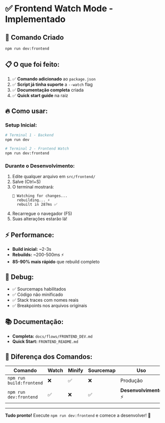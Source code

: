 # ✅ Frontend Watch Mode - Implementado

## 🚀 Comando Criado

```bash
npm run dev:frontend
```

## 📋 O que foi feito:

1. ✅ **Comando adicionado** ao `package.json`
2. ✅ **Script já tinha suporte** a `--watch` flag
3. ✅ **Documentação completa** criada
4. ✅ **Quick start guide** na raiz

## 🔥 Como usar:

### Setup Inicial:

```bash
# Terminal 1 - Backend
npm run dev

# Terminal 2 - Frontend Watch  
npm run dev:frontend
```

### Durante o Desenvolvimento:

1. Edite qualquer arquivo em `src/frontend/`
2. Salve (Ctrl+S)
3. O terminal mostrará:
   ```
   👀 Watching for changes...
     rebuilding... ⚡
     rebuilt in 287ms ✅
   ```
4. Recarregue o navegador (F5)
5. Suas alterações estarão lá!

## ⚡ Performance:

- **Build inicial:** ~2-3s
- **Rebuilds:** ~200-500ms ⚡
- **85-90% mais rápido** que rebuild completo

## 🐛 Debug:

- ✅ Sourcemaps habilitados
- ✅ Código não minificado
- ✅ Stack traces com nomes reais
- ✅ Breakpoints nos arquivos originais

## 📚 Documentação:

- **Completa:** `docs/flows/FRONTEND_DEV.md`
- **Quick Start:** `FRONTEND_README.md`

## 🎯 Diferença dos Comandos:

| Comando | Watch | Minify | Sourcemap | Uso |
|---------|-------|--------|-----------|-----|
| `npm run build:frontend` | ❌ | ✅ | ❌ | Produção |
| `npm run dev:frontend` | ✅ | ❌ | ✅ | **Desenvolvimento** ⚡ |

---

**Tudo pronto!** Execute `npm run dev:frontend` e comece a desenvolver! 🎨
